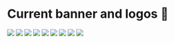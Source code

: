 
# Current banner and logos 🚩


<img src="https://github.com/FCCVienna/FCCVienna/blob/master/graphics/12187994_10153629364000211_8457385219102342237_o.jpg?raw=true" />

<img src="https://github.com/FCCVienna/FCCVienna/blob/master/graphics/Banner_v1.png?raw=true" />

<img src="https://github.com/FCCVienna/FCCVienna/blob/master/graphics/Banner_v2.png?raw=true" />

<img src="https://github.com/FCCVienna/FCCVienna/blob/master/graphics/Logo1_white.png?raw=true" />
<img src="https://github.com/FCCVienna/FCCVienna/blob/master/graphics/Logo1_black.png?raw=true" />
<img src="https://github.com/FCCVienna/FCCVienna/blob/master/graphics/Logo2_white.png?raw=true" />
<img src="https://github.com/FCCVienna/FCCVienna/blob/master/graphics/Logo2_black.png?raw=true" />
<img src="https://github.com/FCCVienna/FCCVienna/blob/master/graphics/Logo3_white.png?raw=true" />
<img src="https://github.com/FCCVienna/FCCVienna/blob/master/graphics/Logo3_black.png?raw=true" />
